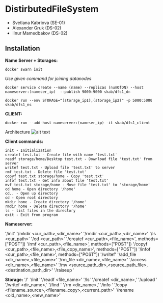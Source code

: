 # DistirbutedFileSystem
* Svetlana Kabriova (SE-01)
* Alexander Gruk    (DS-02)
* Ilnur Mamedbakov  (DS-02)

## Installation
**Name Server + Storages:**
```
docker swarn init
```
<i>Use given command for joining datanodes</i>
```
docker service create --name (name) --replicas (numOfDN) --host nameserver:(nameser_ip)  --publish 9000:9000 skab/dfs1_dn
```
```
docker run --env STORAGE="(storage_ip1),(storage_ip2)" -p 5000:5000 skab/dfs1_ns
```
**CLIENT:**
```
docker run --add-host nameserver:(nameser_ip) -it skab/dfs1_client
```

Architecture
![alt text](https://i.ibb.co/cNzxhVh/Untitled-Diagram-1.png)

**Client commands:**
```
init - Initialization
createf test.txt - Create file with name 'test.txt'
readf storage/home/Desktop test.txt - Download file 'test.txt' from server
writef test.txt - Upload file 'test.txt' to server
rmf test.txt - Delete file 'test.txt'
copyf test.txt storage/home - Copy 'test.txt'
infof test.txt - Get info about file 'test.txt'
mvf test.txt storage/home - Move file 'test.txt' to 'storage/home'
cd home - Open directory '/home'
cd.. - Open up directory 
cd - Open root directory 
mkdir home - Create directory '/home'
rmdir home - Delete directory '/home'
ls - list files in the directory
exit - Exit from program
```

**Nameserver:**

'/init'
'/mkdir <cur_path>,<dir_name>'
'/rmdir <cur_path>,<dir_name>'
'/ls <cur_path>'
'/cd <cur_path>'
'/createf <cur_path>,<file_name>', methods=["POST"])
'/rmf <cur_path>,<file_name>', methods=["POST"])
'/copyf <cur_path>,<file_name>,<file_copy_name>', methods=["POST"])
'/infof <cur_path>,<file_name>', methods=["POST"])
'/writef'
'/add_file <dir_name>,<file_name>'
'/rm_file <dir_name>,<file_name>'
'/access <dir_name>,<file_name>'
'/mv <source_path_dir>,<source_path_file>,<destination_path_dir>'
'/raiseup <ip>'

**Storage:**
'/'
'/init'
'/readf <file_name>'
'/ls'
'/createf <dir_name>,<filename>'
'/upload <filename>'
'/writef <dir_name>,<filename>'
'/find <filename>'
'/rm <dir_name>,<filename>'
'/info <filename>'
'/copy <filename_source>,<filename_copy>,<current_path>'
'/rename <old_name>,<new_name>'
